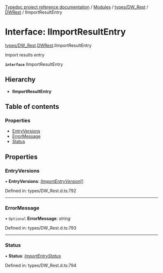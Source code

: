 [Typedoc project reference documentation](../README.md) / [Modules](../modules.md) / [types/DW_Rest](../modules/types_dw_rest.md) / [DWRest](../modules/types_dw_rest.dwrest.md) / IImportResultEntry

# Interface: IImportResultEntry

[types/DW_Rest](../modules/types_dw_rest.md).[DWRest](../modules/types_dw_rest.dwrest.md).IImportResultEntry

Import results entry

**`interface`** IImportResultEntry

## Hierarchy

* **IImportResultEntry**

## Table of contents

### Properties

- [EntryVersions](types_dw_rest.dwrest.iimportresultentry.md#entryversions)
- [ErrorMessage](types_dw_rest.dwrest.iimportresultentry.md#errormessage)
- [Status](types_dw_rest.dwrest.iimportresultentry.md#status)

## Properties

### EntryVersions

• **EntryVersions**: [*IImportEntryVersion*](types_dw_rest.dwrest.iimportentryversion.md)[]

Defined in: types/DW_Rest.d.ts:792

___

### ErrorMessage

• `Optional` **ErrorMessage**: *string*

Defined in: types/DW_Rest.d.ts:793

___

### Status

• **Status**: [*ImportEntryStatus*](../enums/types_dw_rest.dwrest.importentrystatus.md)

Defined in: types/DW_Rest.d.ts:794

